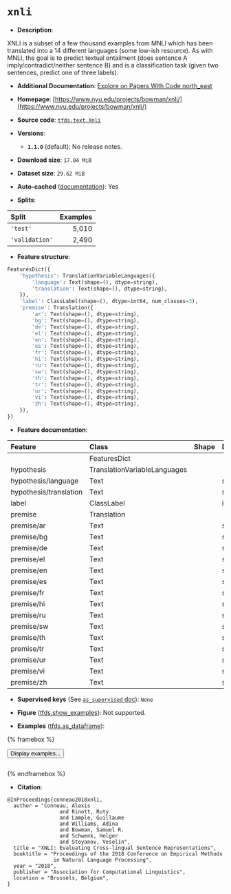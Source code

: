 <div itemscope itemtype="http://schema.org/Dataset">
  <div itemscope itemprop="includedInDataCatalog" itemtype="http://schema.org/DataCatalog">
    <meta itemprop="name" content="TensorFlow Datasets" />
  </div>
  <meta itemprop="name" content="xnli" />
  <meta itemprop="description" content="XNLI is a subset of a few thousand examples from MNLI which has been translated&#10;into a 14 different languages (some low-ish resource). As with MNLI, the goal is&#10;to predict textual entailment (does sentence A imply/contradict/neither sentence&#10;B) and is a classification task (given two sentences, predict one of three&#10;labels).&#10;&#10;To use this dataset:&#10;&#10;```python&#10;import tensorflow_datasets as tfds&#10;&#10;ds = tfds.load(&#x27;xnli&#x27;, split=&#x27;train&#x27;)&#10;for ex in ds.take(4):&#10;  print(ex)&#10;```&#10;&#10;See [the guide](https://www.tensorflow.org/datasets/overview) for more&#10;informations on [tensorflow_datasets](https://www.tensorflow.org/datasets).&#10;&#10;" />
  <meta itemprop="url" content="https://www.tensorflow.org/datasets/catalog/xnli" />
  <meta itemprop="sameAs" content="https://www.nyu.edu/projects/bowman/xnli/" />
  <meta itemprop="citation" content="@InProceedings{conneau2018xnli,&#10;  author = &quot;Conneau, Alexis&#10;                 and Rinott, Ruty&#10;                 and Lample, Guillaume&#10;                 and Williams, Adina&#10;                 and Bowman, Samuel R.&#10;                 and Schwenk, Holger&#10;                 and Stoyanov, Veselin&quot;,&#10;  title = &quot;XNLI: Evaluating Cross-lingual Sentence Representations&quot;,&#10;  booktitle = &quot;Proceedings of the 2018 Conference on Empirical Methods&#10;               in Natural Language Processing&quot;,&#10;  year = &quot;2018&quot;,&#10;  publisher = &quot;Association for Computational Linguistics&quot;,&#10;  location = &quot;Brussels, Belgium&quot;,&#10;}" />
</div>

# `xnli`


*   **Description**:

XNLI is a subset of a few thousand examples from MNLI which has been translated
into a 14 different languages (some low-ish resource). As with MNLI, the goal is
to predict textual entailment (does sentence A imply/contradict/neither sentence
B) and is a classification task (given two sentences, predict one of three
labels).

*   **Additional Documentation**:
    <a class="button button-with-icon" href="https://paperswithcode.com/dataset/xnli">
    Explore on Papers With Code
    <span class="material-icons icon-after" aria-hidden="true"> north_east
    </span> </a>

*   **Homepage**:
    [https://www.nyu.edu/projects/bowman/xnli/](https://www.nyu.edu/projects/bowman/xnli/)

*   **Source code**:
    [`tfds.text.Xnli`](https://github.com/tensorflow/datasets/tree/master/tensorflow_datasets/text/xnli.py)

*   **Versions**:

    *   **`1.1.0`** (default): No release notes.

*   **Download size**: `17.04 MiB`

*   **Dataset size**: `29.62 MiB`

*   **Auto-cached**
    ([documentation](https://www.tensorflow.org/datasets/performances#auto-caching)):
    Yes

*   **Splits**:

Split          | Examples
:------------- | -------:
`'test'`       | 5,010
`'validation'` | 2,490

*   **Feature structure**:

```python
FeaturesDict({
    'hypothesis': TranslationVariableLanguages({
        'language': Text(shape=(), dtype=string),
        'translation': Text(shape=(), dtype=string),
    }),
    'label': ClassLabel(shape=(), dtype=int64, num_classes=3),
    'premise': Translation({
        'ar': Text(shape=(), dtype=string),
        'bg': Text(shape=(), dtype=string),
        'de': Text(shape=(), dtype=string),
        'el': Text(shape=(), dtype=string),
        'en': Text(shape=(), dtype=string),
        'es': Text(shape=(), dtype=string),
        'fr': Text(shape=(), dtype=string),
        'hi': Text(shape=(), dtype=string),
        'ru': Text(shape=(), dtype=string),
        'sw': Text(shape=(), dtype=string),
        'th': Text(shape=(), dtype=string),
        'tr': Text(shape=(), dtype=string),
        'ur': Text(shape=(), dtype=string),
        'vi': Text(shape=(), dtype=string),
        'zh': Text(shape=(), dtype=string),
    }),
})
```

*   **Feature documentation**:

Feature                | Class                        | Shape | Dtype  | Description
:--------------------- | :--------------------------- | :---- | :----- | :----------
                       | FeaturesDict                 |       |        |
hypothesis             | TranslationVariableLanguages |       |        |
hypothesis/language    | Text                         |       | string |
hypothesis/translation | Text                         |       | string |
label                  | ClassLabel                   |       | int64  |
premise                | Translation                  |       |        |
premise/ar             | Text                         |       | string |
premise/bg             | Text                         |       | string |
premise/de             | Text                         |       | string |
premise/el             | Text                         |       | string |
premise/en             | Text                         |       | string |
premise/es             | Text                         |       | string |
premise/fr             | Text                         |       | string |
premise/hi             | Text                         |       | string |
premise/ru             | Text                         |       | string |
premise/sw             | Text                         |       | string |
premise/th             | Text                         |       | string |
premise/tr             | Text                         |       | string |
premise/ur             | Text                         |       | string |
premise/vi             | Text                         |       | string |
premise/zh             | Text                         |       | string |

*   **Supervised keys** (See
    [`as_supervised` doc](https://www.tensorflow.org/datasets/api_docs/python/tfds/load#args)):
    `None`

*   **Figure**
    ([tfds.show_examples](https://www.tensorflow.org/datasets/api_docs/python/tfds/visualization/show_examples)):
    Not supported.

*   **Examples**
    ([tfds.as_dataframe](https://www.tensorflow.org/datasets/api_docs/python/tfds/as_dataframe)):

<!-- mdformat off(HTML should not be auto-formatted) -->

{% framebox %}

<button id="displaydataframe">Display examples...</button>
<div id="dataframecontent" style="overflow-x:auto"></div>
<script>
const url = "https://storage.googleapis.com/tfds-data/visualization/dataframe/xnli-1.1.0.html";
const dataButton = document.getElementById('displaydataframe');
dataButton.addEventListener('click', async () => {
  // Disable the button after clicking (dataframe loaded only once).
  dataButton.disabled = true;

  const contentPane = document.getElementById('dataframecontent');
  try {
    const response = await fetch(url);
    // Error response codes don't throw an error, so force an error to show
    // the error message.
    if (!response.ok) throw Error(response.statusText);

    const data = await response.text();
    contentPane.innerHTML = data;
  } catch (e) {
    contentPane.innerHTML =
        'Error loading examples. If the error persist, please open '
        + 'a new issue.';
  }
});
</script>

{% endframebox %}

<!-- mdformat on -->

*   **Citation**:

```
@InProceedings{conneau2018xnli,
  author = "Conneau, Alexis
                 and Rinott, Ruty
                 and Lample, Guillaume
                 and Williams, Adina
                 and Bowman, Samuel R.
                 and Schwenk, Holger
                 and Stoyanov, Veselin",
  title = "XNLI: Evaluating Cross-lingual Sentence Representations",
  booktitle = "Proceedings of the 2018 Conference on Empirical Methods
               in Natural Language Processing",
  year = "2018",
  publisher = "Association for Computational Linguistics",
  location = "Brussels, Belgium",
}
```

